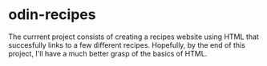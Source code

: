 # odin-recipes

The currrent project consists of creating a recipes website using HTML that succesfully links to a few different recipes. Hopefully, by the end of this project, I'll have  a much better grasp of the basics of HTML.
